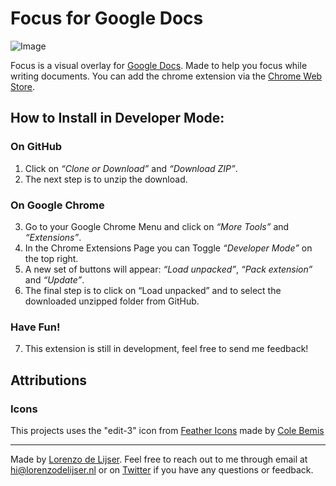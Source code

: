 # Focus for Google Docs

![Image](https://pbs.twimg.com/media/EQK9Y2RXsAIVHS2?format=jpg&name=4096x4096 "Focus for Google Docs Chrome Extension Example")

Focus is a visual overlay for [Google Docs](https://docs.google.com). Made to help you focus while writing documents. You can add the chrome extension via the [Chrome Web Store](https://chrome.google.com/webstore/detail/focus-for-google-docs/ehogfddbkbeoadolmjppehadlpkbmfkn).

## How to Install in Developer Mode:

### On GitHub

1. Click on _“Clone or Download”_ and _“Download ZIP”_.
2. The next step is to unzip the download.

### On Google Chrome

3. Go to your Google Chrome Menu and click on _“More Tools”_ and _“Extensions”_.
4. In the Chrome Extensions Page you can Toggle _“Developer Mode”_ on the top right.
5. A new set of buttons will appear: _“Load unpacked”_, _“Pack extension”_ and _“Update”_.
6. The final step is to click on “Load unpacked” and to select the downloaded unzipped folder from GitHub.

### Have Fun!

7. This extension is still in development, feel free to send me feedback!

## Attributions

### Icons

This projects uses the "edit-3" icon from [Feather Icons](https://feathericons.com/) made by [Cole Bemis](https://twitter.com/colebemis)

---

Made by [Lorenzo de Lijser](https://twitter.com/lorenzodelijser). Feel free to reach out to me through email at [hi@lorenzodelijser.nl](mailto:hi@lorenzodelijser.nl) or on [Twitter](https://twitter.com/lorenzodelijser) if you have any questions or feedback.
